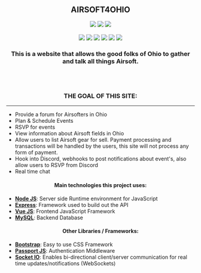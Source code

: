 <div align="center"> 
<h2>
AIRSOFT4OHIO
</h2>
<img src="https://img.shields.io/badge/html5-%23E34F26.svg?style=for-the-badge&logo=html5&logoColor=white" />
<img src="https://img.shields.io/badge/javascript-%23323330.svg?style=for-the-badge&logo=javascript&logoColor=%23F7DF1E" />
<img src="https://img.shields.io/badge/css3-%231572B6.svg?style=for-the-badge&logo=css3&logoColor=white" />
<br></br>
<img src="https://img.shields.io/badge/vuejs-%2335495e.svg?style=for-the-badge&logo=vuedotjs&logoColor=%234FC08D" />
<img src="https://img.shields.io/badge/node.js-6DA55F?style=for-the-badge&logo=node.js&logoColor=white" />
<img src="https://img.shields.io/badge/express.js-%23404d59.svg?style=for-the-badge&logo=express&logoColor=%2361DAFB" />
<img src="https://img.shields.io/badge/mysql-%2300f.svg?style=for-the-badge&logo=mysql&logoColor=white" />
<img src="https://img.shields.io/badge/bootstrap-%23563D7C.svg?style=for-the-badge&logo=bootstrap&logoColor=white" />
<img src="https://img.shields.io/badge/Socket.io-black?style=for-the-badge&logo=socket.io&badgeColor=010101" />
</div>

<div align="center">
    <h3>
        This is a website that allows the good folks of Ohio to gather and talk all things Airsoft.
    </h3>
</div>
<br></br>
<div align="center">
    <h3>
        THE GOAL OF THIS SITE:
    </h3>
</div>

---

- Provide a forum for Airsofters in Ohio
- Plan & Schedule Events
- RSVP for events
- View information about Airsoft fields in Ohio
- Allow users to list Airsoft gear for sell. Payment processing and transactions will be handled by the users, this site will not process any form of payment.
- Hook into Discord, webhooks to post notifications about event's, also allow users to RSVP from Discord
- Real time chat

#### <center>Main technologies this project uses:</center>

- [**Node JS**](https://nodejs.org/en/): Server side Runtime environment for JavaScript
- [**Express**](https://expressjs.com/): Framework used to build out the API
- [**Vue JS**](https://vuejs.org/): Frontend JavaScript Framework
- [**MySQL**](https://www.mysql.com/): Backend Database

#### <center>Other Libraries / Frameworks:</center>

- [**Bootstrap**](https://getbootstrap.com/): Easy to use CSS Framework
- [**Passport JS**](https://www.passportjs.org/): Authentication Middleware
- [**Socket IO**](https://socket.io/): Enables bi-directional client/server communication for real time updates/notifications (WebSockets)
